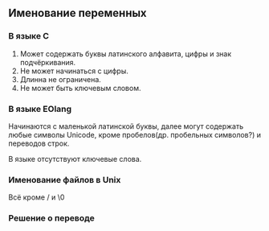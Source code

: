 ## Именование переменных

### В языке C

1. Может содержать буквы латинского алфавита, цифры и знак подчёркивания.
2. Не может начинаться с цифры.
2. Длинна не ограничена.
3. Не может быть ключевым словом.



### В языке EOlang
Начинаются с маленькой латинской буквы, далее могут содержать любые символы Unicode, кроме пробелов(др. пробельных символов?) и переводов строк.


В языке отсутствуют ключевые слова.

### Именование файлов в Unix
Всё кроме / и \0


### Решение о переводе
